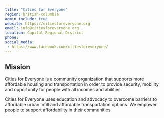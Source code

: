 ```yaml
---
title: "Cities for Everyone"
region: british-columbia
admin_include: true
website: https://citiesforeveryone.org
email: info@citiesforeveryone.org
location: Capital Regional District
phone: 
social_media: 
 - https://www.facebook.com/citiesforeveryone/
---
```


## Mission

Cities for Everyone is a community organization that supports more affordable housing and transportation in order to provide security, mobility and opportunity for people with all incomes and abilities.

Cities for Everyone uses education and advocacy to overcome barriers to affordable urban infill and affordable transportation options. We empower people to support affordability in their communities.

